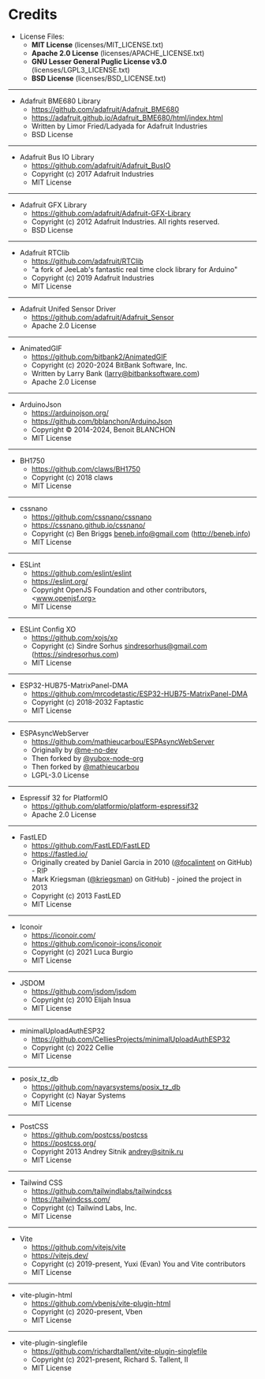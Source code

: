 # Credits

- License Files:
  - **MIT License** (licenses/MIT_LICENSE.txt)
  - **Apache 2.0 License** (licenses/APACHE_LICENSE.txt)
  - **GNU Lesser General Puglic License v3.0** (licenses/LGPL3_LICENSE.txt)
  - **BSD License** (licenses/BSD_LICENSE.txt)

---

- Adafruit BME680 Library
  - <https://github.com/adafruit/Adafruit_BME680>
  - <https://adafruit.github.io/Adafruit_BME680/html/index.html>
  - Written by Limor Fried/Ladyada for Adafruit Industries
  - BSD License

---

- Adafruit Bus IO Library
  - <https://github.com/adafruit/Adafruit_BusIO>
  - Copyright (c) 2017 Adafruit Industries
  - MIT License

---

- Adafruit GFX Library
  - <https://github.com/adafruit/Adafruit-GFX-Library>
  - Copyright (c) 2012 Adafruit Industries.  All rights reserved.
  - BSD License

---

- Adafruit RTClib
  - <https://github.com/adafruit/RTClib>
  - "a fork of JeeLab's fantastic real time clock library for Arduino"
  - Copyright (c) 2019 Adafruit Industries
  - MIT License

---

- Adafruit Unifed Sensor Driver
  - <https://github.com/adafruit/Adafruit_Sensor>
  - Apache 2.0 License

---

- AnimatedGIF
  - <https://github.com/bitbank2/AnimatedGIF>
  - Copyright (c) 2020-2024 BitBank Software, Inc.
  - Written by Larry Bank (<larry@bitbanksoftware.com>)
  - Apache 2.0 License

---

- ArduinoJson
  - <https://arduinojson.org/>
  - <https://github.com/bblanchon/ArduinoJson>
  - Copyright © 2014-2024, Benoit BLANCHON
  - MIT License

---

- BH1750
  - <https://github.com/claws/BH1750>
  - Copyright (c) 2018 claws
  - MIT License

---

- cssnano
  - <https://github.com/cssnano/cssnano>
  - <https://cssnano.github.io/cssnano/>
  - Copyright (c) Ben Briggs <beneb.info@gmail.com> (<http://beneb.info>)
  - MIT License

---

- ESLint
  - <https://github.com/eslint/eslint>
  - <https://eslint.org/>
  - Copyright OpenJS Foundation and other contributors, <www.openjsf.org>
  - MIT License

---

- ESLint Config XO
  - <https://github.com/xojs/xo>
  - Copyright (c) Sindre Sorhus <sindresorhus@gmail.com> (<https://sindresorhus.com>)
  - MIT License

---

- ESP32-HUB75-MatrixPanel-DMA
  - <https://github.com/mrcodetastic/ESP32-HUB75-MatrixPanel-DMA>
  - Copyright (c) 2018-2032 Faptastic
  - MIT License

---

- ESPAsyncWebServer
  - <https://github.com/mathieucarbou/ESPAsyncWebServer>
  - Originally by [@me-no-dev](https://github.com/me-no-dev/ESPAsyncWebServer)
  - Then forked by [@yubox-node-org](https://github.com/yubox-node-org/ESPAsyncWebServer)
  - Then forked by [@mathieucarbou](https://github.com/mathieucarbou)
  - LGPL-3.0 License

---

- Espressif 32 for PlatformIO
  - <https://github.com/platformio/platform-espressif32>
  - Apache 2.0 License

---

- FastLED
  - <https://github.com/FastLED/FastLED>
  - <https://fastled.io/>
  - Originally created by Daniel Garcia in 2010 ([@focalintent](https://github.com/focalintent) on GitHub) - RIP
  - Mark Kriegsman ([@kriegsman](https://github.com/kriegsman)) on GitHub) - joined the project in 2013
  - Copyright (c) 2013 FastLED
  - MIT License

---

- Iconoir
  - <https://iconoir.com/>
  - <https://github.com/iconoir-icons/iconoir>
  - Copyright (c) 2021 Luca Burgio
  - MIT License

---

- JSDOM
  - <https://github.com/jsdom/jsdom>
  - Copyright (c) 2010 Elijah Insua
  - MIT License

---

- minimalUploadAuthESP32
  - <https://github.com/CelliesProjects/minimalUploadAuthESP32>
  - Copyright (c) 2022 Cellie
  - MIT License

---

- posix_tz_db
  - <https://github.com/nayarsystems/posix_tz_db>
  - Copyright (c) Nayar Systems
  - MIT License

---

- PostCSS
  - <https://github.com/postcss/postcss>
  - <https://postcss.org/>
  - Copyright 2013 Andrey Sitnik <andrey@sitnik.ru>
  - MIT License

---

- Tailwind CSS
  - <https://github.com/tailwindlabs/tailwindcss>
  - <https://tailwindcss.com/>
  - Copyright (c) Tailwind Labs, Inc.
  - MIT License

---

- Vite
  - <https://github.com/vitejs/vite>
  - <https://vitejs.dev/>
  - Copyright (c) 2019-present, Yuxi (Evan) You and Vite contributors
  - MIT License

---

- vite-plugin-html
  - <https://github.com/vbenjs/vite-plugin-html>
  - Copyright (c) 2020-present, Vben
  - MIT License

---

- vite-plugin-singlefile
  - <https://github.com/richardtallent/vite-plugin-singlefile>
  - Copyright (c) 2021-present, Richard S. Tallent, II
  - MIT License
